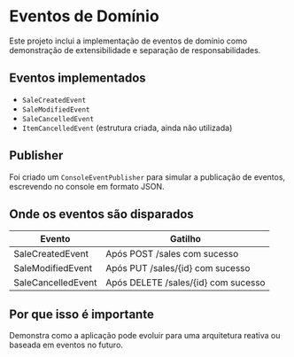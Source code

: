 # Eventos de Domínio

Este projeto inclui a implementação de eventos de domínio como demonstração de extensibilidade e separação de responsabilidades.

## Eventos implementados

- `SaleCreatedEvent`
- `SaleModifiedEvent`
- `SaleCancelledEvent`
- `ItemCancelledEvent` (estrutura criada, ainda não utilizada)

## Publisher

Foi criado um `ConsoleEventPublisher` para simular a publicação de eventos, escrevendo no console em formato JSON.

## Onde os eventos são disparados

| Evento              | Gatilho                            |
|---------------------|------------------------------------|
| SaleCreatedEvent    | Após POST /sales com sucesso       |
| SaleModifiedEvent   | Após PUT /sales/{id} com sucesso   |
| SaleCancelledEvent  | Após DELETE /sales/{id} com sucesso|

## Por que isso é importante

Demonstra como a aplicação pode evoluir para uma arquitetura reativa ou baseada em eventos no futuro.